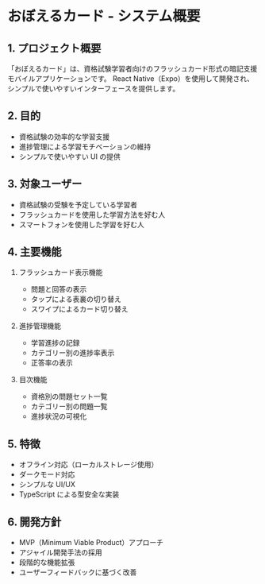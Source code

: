 # おぼえるカード - システム概要

## 1. プロジェクト概要

「おぼえるカード」は、資格試験学習者向けのフラッシュカード形式の暗記支援モバイルアプリケーションです。
React Native（Expo）を使用して開発され、シンプルで使いやすいインターフェースを提供します。

## 2. 目的

- 資格試験の効率的な学習支援
- 進捗管理による学習モチベーションの維持
- シンプルで使いやすい UI の提供

## 3. 対象ユーザー

- 資格試験の受験を予定している学習者
- フラッシュカードを使用した学習方法を好む人
- スマートフォンを使用した学習を好む人

## 4. 主要機能

1. フラッシュカード表示機能

   - 問題と回答の表示
   - タップによる表裏の切り替え
   - スワイプによるカード切り替え

2. 進捗管理機能

   - 学習進捗の記録
   - カテゴリー別の進捗率表示
   - 正答率の表示

3. 目次機能
   - 資格別の問題セット一覧
   - カテゴリー別の問題一覧
   - 進捗状況の可視化

## 5. 特徴

- オフライン対応（ローカルストレージ使用）
- ダークモード対応
- シンプルな UI/UX
- TypeScript による型安全な実装

## 6. 開発方針

- MVP（Minimum Viable Product）アプローチ
- アジャイル開発手法の採用
- 段階的な機能拡張
- ユーザーフィードバックに基づく改善
